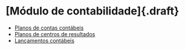 # [Módulo de contabilidade]{.draft}

* [Planos de contas contábeis](accountChart)
* [Planos de centros de resultados](resultCenterChart)
* [Lançamentos contábeis](journalEntry)